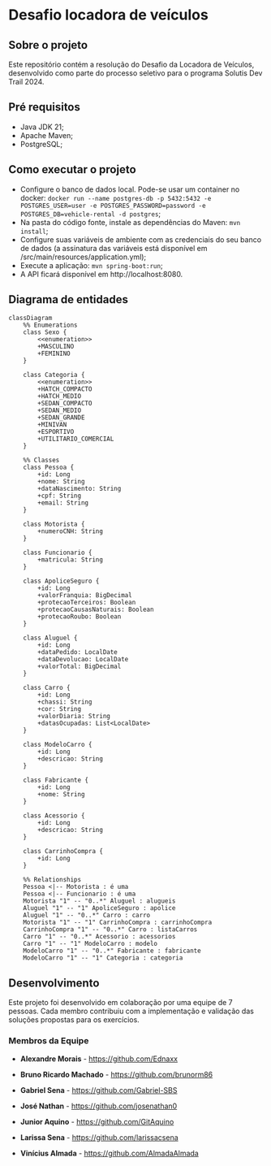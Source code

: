 # Desafio locadora de veículos

## Sobre o projeto

Este repositório contém a resolução do Desafio da Locadora de Veículos,
desenvolvido como parte do processo seletivo para o programa Solutis Dev Trail 2024.

## Pré requisitos

- Java JDK 21;
- Apache Maven;
- PostgreSQL;

## Como executar o projeto

- Configure o banco de dados local. Pode-se usar um container no docker: 
```docker run --name postgres-db -p 5432:5432 -e POSTGRES_USER=user -e POSTGRES_PASSWORD=password -e POSTGRES_DB=vehicle-rental -d postgres```;
- Na pasta do código fonte, instale as dependências do Maven: ```mvn install```;
- Configure suas variáveis de ambiente com as credenciais do seu banco de dados
(a assinatura das variáveis está disponível em /src/main/resources/application.yml);
- Execute a aplicação: ```mvn spring-boot:run```;
- A API ficará disponível em http://localhost:8080.

## Diagrama de entidades

```mermaid
classDiagram
    %% Enumerations
    class Sexo {
        <<enumeration>>
        +MASCULINO
        +FEMININO
    }

    class Categoria {
        <<enumeration>>
        +HATCH_COMPACTO
        +HATCH_MEDIO
        +SEDAN_COMPACTO
        +SEDAN_MEDIO
        +SEDAN_GRANDE
        +MINIVAN
        +ESPORTIVO
        +UTILITARIO_COMERCIAL
    }

    %% Classes
    class Pessoa {
        +id: Long
        +nome: String
        +dataNascimento: String
        +cpf: String
        +email: String
    }

    class Motorista {
        +numeroCNH: String
    }

    class Funcionario {
        +matricula: String
    }

    class ApoliceSeguro {
        +id: Long
        +valorFranquia: BigDecimal
        +protecaoTerceiros: Boolean
        +protecaoCausasNaturais: Boolean
        +protecaoRoubo: Boolean
    }

    class Aluguel {
        +id: Long
        +dataPedido: LocalDate
        +dataDevolucao: LocalDate
        +valorTotal: BigDecimal
    }

    class Carro {
        +id: Long
        +chassi: String
        +cor: String
        +valorDiaria: String
        +datasOcupadas: List<LocalDate>
    }

    class ModeloCarro {
        +id: Long
        +descricao: String
    }

    class Fabricante {
        +id: Long
        +nome: String
    }

    class Acessorio {
        +id: Long
        +descricao: String
    }

    class CarrinhoCompra {
        +id: Long
    }

    %% Relationships
    Pessoa <|-- Motorista : é uma
    Pessoa <|-- Funcionario : é uma
    Motorista "1" -- "0..*" Aluguel : alugueis
    Aluguel "1" -- "1" ApoliceSeguro : apolice
    Aluguel "1" -- "0..*" Carro : carro
    Motorista "1" -- "1" CarrinhoCompra : carrinhoCompra
    CarrinhoCompra "1" -- "0..*" Carro : listaCarros
    Carro "1" -- "0..*" Acessorio : acessorios
    Carro "1" -- "1" ModeloCarro : modelo
    ModeloCarro "1" -- "0..*" Fabricante : fabricante
    ModeloCarro "1" -- "1" Categoria : categoria
```
## Desenvolvimento

Este projeto foi desenvolvido em colaboração por uma equipe de 7 pessoas.
Cada membro contribuiu com a implementação e validação das soluções propostas para os exercícios.

### Membros da Equipe

- **Alexandre Morais** - https://github.com/Ednaxx

- **Bruno Ricardo Machado** - https://github.com/brunorm86

- **Gabriel Sena** - https://github.com/Gabriel-SBS

- **José Nathan** - https://github.com/josenathan0

- **Junior Aquino** - https://github.com/GitAquino

- **Larissa Sena** - https://github.com/larissacsena

- **Vinícius Almada** - https://github.com/AlmadaAlmada
